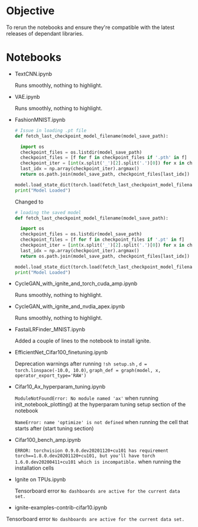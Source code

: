# Objective

To rerun the notebooks and ensure they're compatible with the latest releases of dependant libraries.

# Notebooks

- TextCNN.ipynb

  Runs smoothly, nothing to highlight.

- VAE.ipynb

  Runs smoothly, nothing to highlight.

- FashionMNIST.ipynb

  ```python 
  # Issue in loading .pt file
  def fetch_last_checkpoint_model_filename(model_save_path):

    import os
    checkpoint_files = os.listdir(model_save_path)
    checkpoint_files = [f for f in checkpoint_files if '.pth' in f]
    checkpoint_iter = [int(x.split('_')[2].split('.')[0]) for x in checkpoint_files]
    last_idx = np.array(checkpoint_iter).argmax()
    return os.path.join(model_save_path, checkpoint_files[last_idx])

  model.load_state_dict(torch.load(fetch_last_checkpoint_model_filename('./saved_models')))
  print("Model Loaded")
  ```

  Changed to 

  ```python
  # loading the saved model
  def fetch_last_checkpoint_model_filename(model_save_path):

    import os
    checkpoint_files = os.listdir(model_save_path)
    checkpoint_files = [f for f in checkpoint_files if '.pt' in f]
    checkpoint_iter = [int(x.split('_')[2].split('.')[0]) for x in checkpoint_files]
    last_idx = np.array(checkpoint_iter).argmax()
    return os.path.join(model_save_path, checkpoint_files[last_idx])

  model.load_state_dict(torch.load(fetch_last_checkpoint_model_filename('./saved_models')))
  print("Model Loaded")
  ```

- CycleGAN_with_ignite_and_torch_cuda_amp.ipynb

  Runs smoothly, nothing to highlight.

- CycleGAN_with_ignite_and_nvdia_apex.ipynb

  Runs smoothly, nothing to highlight.

- FastaiLRFinder_MNIST.ipynb

  Added a couple of lines to the notebook to install ignite.


- EfficientNet_Cifar100_finetuning.ipynb

  Deprecation warnings after running ```!sh setup.sh``` , ```d = torch.linspace(-10.0, 10.0)```, ```graph_def = graph(model, x, operator_export_type='RAW')```

- Cifar10_Ax_hyperparam_tuning.ipynb

  ```ModuleNotFoundError: No module named 'ax'```  when running init_notebook_plotting() at the hyperparam tuning setup section of the notebook

  ```NameError: name 'optimize' is not defined``` when running the cell that starts after (start tuning section)

- Cifar100_bench_amp.ipynb

  ```ERROR: torchvision 0.9.0.dev20201120+cu101 has requirement torch==1.8.0.dev20201120+cu101, but you'll have torch 1.6.0.dev20200411+cu101 which is incompatible.``` when running the installation cells

- Ignite on TPUs.ipynb

  Tensorboard error ```No dashboards are active for the current data set.```
  
 - ignite-examples-contrib-cifar10.ipynb
 
  Tensorboard error ```No dashboards are active for the current data set.```
  
